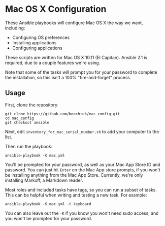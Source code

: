 Mac OS X Configuration
======================

These Ansible playbooks will configure Mac OS X the way we want, including:

  * Configuring OS preferences
  * Installing applications
  * Configuring applications

These scripts are written for Mac OS X 10.11 (El Capitan).
Ansible 2.1 is required, due to a couple features we're using.

Note that some of the tasks will prompt you for your password to complete the installation,
so this isn't a 100% "fire-and-forget" process.


Usage
-----

First, clone the repository:

~~~ shell
git clone https://github.com/boochtek/mac_config.git
cd mac_config
git checkout ansible
~~~

Next, edit `inventory_for_mac_serial_number.sh` to add your computer to the list.

Then run the playbook:

~~~ shell
ansible-playbook -K mac.yml
~~~

You'll be prompted for your password, as well as your Mac App Store ID and password.
You can just hit `Enter` on the Mac App store prompts, if you won't be installing anything from the Mac App Store.
Currently, we're only installing Markoff, a Markdown reader.

Most roles and included tasks have tags, so you can run a subset of tasks.
This can be helpful when writing and testing a new task.
For example:

~~~ shell
ansible-playbook -K mac.yml -t keyboard
~~~

You can also leave out the `-K` if you know you won't need sudo access,
and you won't be prompted for your password.
